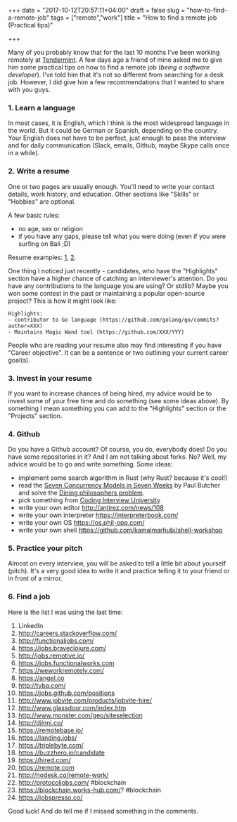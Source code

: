 +++
date = "2017-10-12T20:57:11+04:00"
draft = false
slug = "how-to-find-a-remote-job"
tags = ["remote","work"]
title = "How to find a remote job (Practical tips)"

+++

Many of you probably know that for the last 10 months I've been working
remotely at [Tendermint](tendermint.com). A few days ago a friend of mine asked
me to give him some practical tips on how to find a remote job (_being a
software developer_). I've told him that it's not so different from searching
for a desk job. However, I did give him a few recommendations that I wanted to
  share with you guys.

### 1. Learn a language

In most cases, it is English, which I think is the most widespread language in
the world. But it could be German or Spanish, depending on the country. Your
English does not have to be perfect, just enough to pass the interview and for
daily communication (Slack, emails, Github, maybe Skype calls once in a while).

### 2. Write a resume

One or two pages are usually enough. You'll need to write your contact details,
work history, and education. Other sections like "Skills" or "Hobbies" are
optional.

A few basic rules:

- no age, sex or religion
- if you have any gaps, please tell what you were doing (even if you were surfing on Bali ;D)

Resume examples: [1](https://www.dropbox.com/s/8m3kzttv36vpcnp/Resume.pdf?dl=0), [2](https://standardresume.co/figure8labs).

One thing I noticed just recently - candidates, who have the "Highlights"
section have a higher chance of catching an interviewer's attention. Do you
have any contributions to the language you are using? Or stdlib? Maybe you won
some contest in the past or maintaining a popular open-source project? This is
how it might look like:

```
Highlights:
- contributor to Go language (https://github.com/golang/go/commits?author=XXX)
- Maintains Magic Wand tool (https://github.com/XXX/YYY)
```

People who are reading your resume also may find interesting if you have
"Career objective". It can be a sentence or two outlining your current career
goal(s).

### 3. Invest in your resume

If you want to increase chances of being hired, my advice would be to invest
some of your free time and do something (see some ideas above). By something I
mean something you can add to the "Highlights" section or the "Projects"
section.

### 4. Github

Do you have a Github account? Of course, you do, everybody does! Do you have
some repositories in it? And I am not talking about forks. No? Well, my advice
would be to go and write something. Some ideas:

- implement some search algorithm in Rust (why Rust? because it's cool!)
- read the [Seven Concurrency Models in Seven
  Weeks](https://pragprog.com/book/pb7con/seven-concurrency-models-in-seven-weeks)
  by Paul Butcher and solve the [Dining philosophers
  problem](https://en.wikipedia.org/wiki/Dining_philosophers_problem).
- pick something from [Coding Interview University](https://github.com/jwasham/coding-interview-university)
- write your own editor http://antirez.com/news/108
- write your own interpreter https://interpreterbook.com/
- write your own OS https://os.phil-opp.com/
- write your own shell https://github.com/kamalmarhubi/shell-workshop

### 5. Practice your pitch

Almost on every interview, you will be asked to tell a little bit about
yourself (pitch). It's a very good idea to write it and practice telling it to
your friend or in front of a mirror.

### 6. Find a job

Here is the list I was using the last time:

1. LinkedIn
2. http://careers.stackoverflow.com/
3. http://functionaljobs.com/
4. https://jobs.braveclojure.com/
5. http://jobs.remotive.io/
6. https://jobs.functionalworks.com
7. https://weworkremotely.com/
8. https://angel.co
9. http://tyba.com/
10. https://jobs.github.com/positions
11. http://www.jobvite.com/products/jobvite-hire/
12. http://www.glassdoor.com/index.htm
13. http://www.monster.com/geo/siteselection
14. http://djinni.co/
15. https://remotebase.io/
16. https://landing.jobs/
17. https://triplebyte.com/
18. https://buzzhero.io/candidate
19. https://hired.com/
20. https://remote.com
21. http://nodesk.co/remote-work/
22. http://protocoljobs.com/ #blockchain
23. https://blockchain.works-hub.com/? #blockchain
24. https://jobspresso.co/

Good luck! And do tell me if I missed something in the comments.
